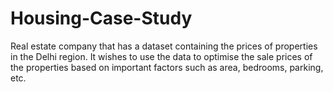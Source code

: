 # Housing-Case-Study
Real estate company that has a dataset containing the prices of properties in the Delhi region. It wishes to use the data to optimise the sale prices of the properties based on important factors such as area, bedrooms, parking, etc.

